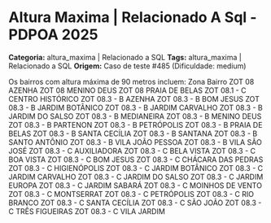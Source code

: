 # Altura Maxima | Relacionado A Sql - PDPOA 2025

**Categoria:** altura_maxima | Relacionado a SQL
**Tags:** altura_maxima | Relacionado a SQL
**Origem:** Caso de teste #485 (Dificuldade: medium)

Os bairros com altura máxima de 90 metros incluem: Zona Bairro ZOT 08 AZENHA ZOT 08 MENINO DEUS ZOT 08 PRAIA DE BELAS ZOT 08.1 - C CENTRO HISTÓRICO ZOT 08.3 - B AZENHA ZOT 08.3 - B BOM JESUS ZOT 08.3 - B JARDIM BOTÂNICO ZOT 08.3 - B JARDIM CARVALHO ZOT 08.3 - B JARDIM DO SALSO ZOT 08.3 - B MEDIANEIRA ZOT 08.3 - B MENINO DEUS ZOT 08.3 - B PARTENON ZOT 08.3 - B PETRÓPOLIS ZOT 08.3 - B PRAIA DE BELAS ZOT 08.3 - B SANTA CECÍLIA ZOT 08.3 - B SANTANA ZOT 08.3 - B SANTO ANTÔNIO ZOT 08.3 - B VILA JOÃO PESSOA ZOT 08.3 - B VILA SÃO JOSÉ ZOT 08.3 - C AUXILIADORA ZOT 08.3 - C BELA VISTA ZOT 08.3 - C BOA VISTA ZOT 08.3 - C BOM JESUS ZOT 08.3 - C CHÁCARA DAS PEDRAS ZOT 08.3 - C HIGIENÓPOLIS ZOT 08.3 - C JARDIM BOTÂNICO ZOT 08.3 - C JARDIM CARVALHO ZOT 08.3 - C JARDIM DO SALSO ZOT 08.3 - C JARDIM EUROPA ZOT 08.3 - C JARDIM SABARÁ ZOT 08.3 - C MOINHOS DE VENTO ZOT 08.3 - C MONTSERRAT ZOT 08.3 - C PETRÓPOLIS ZOT 08.3 - C RIO BRANCO ZOT 08.3 - C SANTA CECÍLIA ZOT 08.3 - C SÃO JOÃO ZOT 08.3 - C TRÊS FIGUEIRAS ZOT 08.3 - C VILA JARDIM